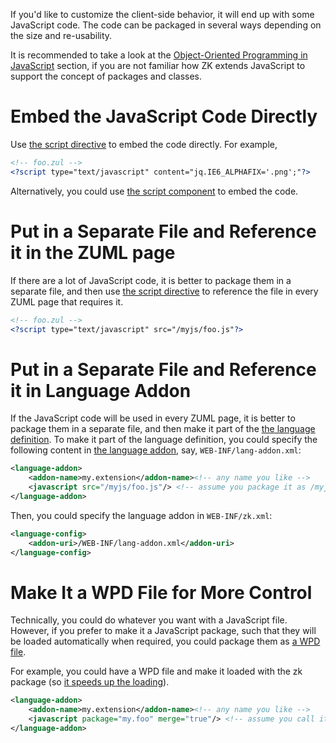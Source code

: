 

If you'd like to customize the client-side behavior, it will end up with
some JavaScript code. The code can be packaged in several ways depending
on the size and re-usability.

It is recommended to take a look at the [Object-Oriented Programming in JavaScript]({{site.baseurl}}/zk_client_side_ref/introduction/object_oriented_programming_in_javascript)
section, if you are not familiar how ZK extends JavaScript to support
the concept of packages and classes.

# Embed the JavaScript Code Directly

Use [the script directive](ZUML_Reference/ZUML/Processing_Instructions/script)
to embed the code directly. For example,

```xml
<!-- foo.zul -->
<?script type="text/javascript" content="jq.IE6_ALPHAFIX='.png';"?>
```

Alternatively, you could use [the script component]({{site.baseurl}}/zk_component_ref/script)
to embed the code.

# Put in a Separate File and Reference it in the ZUML page

If there are a lot of JavaScript code, it is better to package them in a
separate file, and then use [the script directive](ZUML_Reference/ZUML/Processing_Instructions/script)
to reference the file in every ZUML page that requires it.

```xml
<!-- foo.zul -->
<?script type="text/javascript" src="/myjs/foo.js"?>
```

# Put in a Separate File and Reference it in Language Addon

If the JavaScript code will be used in every ZUML page, it is better to
package them in a separate file, and then make it part of the [the language definition](ZUML_Reference/ZUML/Languages). To make
it part of the language definition, you could specify the following
content in [the language addon]({{site.baseurl}}/zk_client_side_ref/language_definition), say,
`WEB-INF/lang-addon.xml`:

```xml
<language-addon>
    <addon-name>my.extension</addon-name><!-- any name you like -->
    <javascript src="/myjs/foo.js"/> <!-- assume you package it as /myjs/foo.js -->
</language-addon>
```

Then, you could specify the language addon in `WEB-INF/zk.xml`:

```xml
<language-config>
    <addon-uri>/WEB-INF/lang-addon.xml</addon-uri>
</language-config>
```

# Make It a WPD File for More Control

Technically, you could do whatever you want with a JavaScript file.
However, if you prefer to make it a JavaScript package, such that they
will be loaded automatically when required, you could package them as [a WPD file]({{site.baseurl}}/zk_client_side_ref/widget_package_descriptor).

For example, you could have a WPD file and make it loaded with the zk
package (so [it speeds up the loading]({{site.baseurl}}/zk_dev_ref/performance_tips/minimize_number_of_javascript_files_to_load)).

```xml
<language-addon>
    <addon-name>my.extension</addon-name><!-- any name you like -->
    <javascript package="my.foo" merge="true"/> <!-- assume you call it my.foo -->
</language-addon>
```


